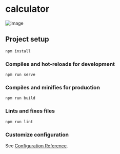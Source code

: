 # calculator

![image](https://github.com/beandango/calculator/assets/106944445/8c664bcc-9a32-470e-bc90-3784646aa296)


## Project setup
```
npm install
```

### Compiles and hot-reloads for development
```
npm run serve
```

### Compiles and minifies for production
```
npm run build
```

### Lints and fixes files
```
npm run lint
```

### Customize configuration
See [Configuration Reference](https://cli.vuejs.org/config/).
